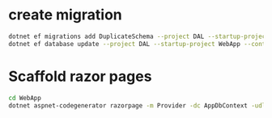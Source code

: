 # create migration
~~~bash
dotnet ef migrations add DuplicateSchema --project DAL --startup-project WebApp --context AppDbContext
dotnet ef database update --project DAL --startup-project WebApp --context AppDbContext
~~~

# Scaffold razor pages
~~~bash
cd WebApp
dotnet aspnet-codegenerator razorpage -m Provider -dc AppDbContext -udl -outDir Pages/Providers –referenceScriptLibraries
~~~